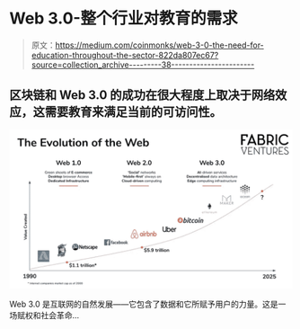 # Web 3.0-整个行业对教育的需求

> 原文：<https://medium.com/coinmonks/web-3-0-the-need-for-education-throughout-the-sector-822da807ec67?source=collection_archive---------38----------------------->

## 区块链和 Web 3.0 的成功在很大程度上取决于网络效应，这需要教育来满足当前的可访问性。

![](img/78d6a86450ecb9945724b365f6a70f88.png)

Web 3.0 是互联网的自然发展——它包含了数据和它所赋予用户的力量。这是一场赋权和社会革命…